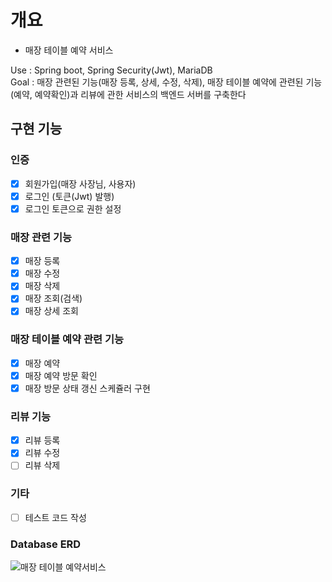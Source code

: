 # 개요
* 매장 테이블 예약 서비스

Use : Spring boot, Spring Security(Jwt), MariaDB <br/>
Goal : 매장 관련된 기능(매장 등록, 상세, 수정, 삭제), 매장 테이블 예약에 관련된 기능(예약, 예약확인)과 리뷰에 관한 서비스의 백엔드 서버를 구축한다

## 구현 기능

### 인증
- [x] 회원가입(매장 사장님, 사용자)
- [x] 로그인 (토큰(Jwt) 발행)
- [x] 로그인 토큰으로 권한 설정 
### 매장 관련 기능
- [x] 매장 등록
- [x] 매장 수정
- [x] 매장 삭제
- [x] 매장 조회(검색)
- [x] 매장 상세 조회
### 매장 테이블 예약 관련 기능
- [x] 매장 예약
- [x] 매장 예약 방문 확인
- [x] 매장 방문 상태 갱신 스케쥴러 구현
### 리뷰 기능
- [x] 리뷰 등록
- [x] 리뷰 수정
- [ ] 리뷰 삭제 

### 기타
- [ ] 테스트 코드 작성

### Database ERD
![매장 테이블 예약서비스](https://github.com/Leegeonmin/StoreReservation/assets/74194550/2660a730-c75e-4779-bf96-0bc50e9d161e)


      

